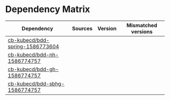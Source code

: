 # Dependency Matrix

Dependency | Sources | Version | Mismatched versions
---------- | ------- | ------- | -------------------
[cb-kubecd/bdd-spring-1586773604](https://github.com/cb-kubecd/bdd-spring-1586773604.git) |  | []() | 
[cb-kubecd/bdd-nh-1586774757](https://github.com/cb-kubecd/bdd-nh-1586774757.git) |  | []() | 
[cb-kubecd/bdd-gh-1586774757](https://github.com/cb-kubecd/bdd-gh-1586774757.git) |  | []() | 
[cb-kubecd/bdd-sbhg-1586774757](https://github.com/cb-kubecd/bdd-sbhg-1586774757.git) |  | []() | 
